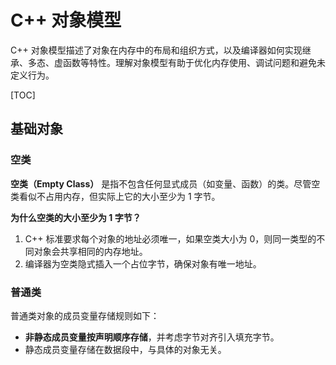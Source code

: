 # C++ 对象模型

C++ 对象模型描述了对象在内存中的布局和组织方式，以及编译器如何实现继承、多态、虚函数等特性。理解对象模型有助于优化内存使用、调试问题和避免未定义行为。

[TOC]

## 基础对象

### 空类

**空类（Empty Class）** 是指不包含任何显式成员（如变量、函数）的类。尽管空类看似不占用内存，但实际上它的大小至少为 1 字节。

**为什么空类的大小至少为 1 字节？**

1. C++ 标准要求每个对象的地址必须唯一，如果空类大小为 0，则同一类型的不同对象会共享相同的内存地址。
2. 编译器为空类隐式插入一个占位字节，确保对象有唯一地址。

### 普通类

普通类对象的成员变量存储规则如下：

- **非静态成员变量按声明顺序存储**，并考虑字节对齐引入填充字节。
- 静态成员变量存储在数据段中，与具体的对象无关。





